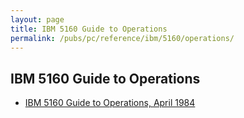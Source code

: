 ```yaml
---
layout: page
title: IBM 5160 Guide to Operations
permalink: /pubs/pc/reference/ibm/5160/operations/
---
```


IBM 5160 Guide to Operations
----------------------------

* [IBM 5160 Guide to Operations, April 1984](1984-04/)
